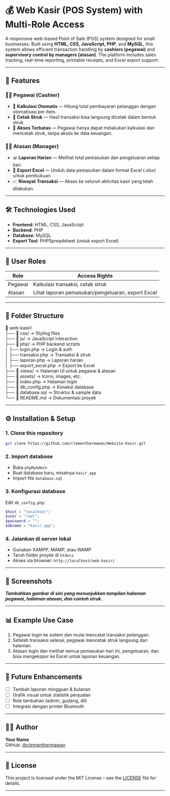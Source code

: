 # 💰 Web Kasir (POS System) with Multi-Role Access

A responsive web-based Point of Sale (POS) system designed for small businesses. Built using **HTML, CSS, JavaScript, PHP**, and **MySQL**, this system allows efficient transaction handling by **cashiers (pegawai)** and **supervisory control by managers (atasan)**. The platform includes sales tracking, real-time reporting, printable receipts, and Excel export support.

---

## 🚀 Features

### 👨‍💼 Pegawai (Cashier)

- 🧮 **Kalkulasi Otomatis** — Hitung total pembayaran pelanggan dengan otomatisasi per item.  
- 🧾 **Cetak Struk** — Hasil transaksi bisa langsung dicetak dalam bentuk struk.  
- 🔐 **Akses Terbatas** — Pegawai hanya dapat melakukan kalkulasi dan mencetak struk, tanpa akses ke data keuangan.

### 🧑‍💼 Atasan (Manager)

- 📊 **Laporan Harian** — Melihat total pemasukan dan pengeluaran setiap hari.  
- 📂 **Export Excel** — Unduh data pemasukan dalam format Excel (.xlsx) untuk pembukuan.  
- 📈 **Riwayat Transaksi** — Akses ke seluruh aktivitas kasir yang telah dilakukan.  

---

## 🛠️ Technologies Used

- **Frontend**: HTML, CSS, JavaScript  
- **Backend**: PHP  
- **Database**: MySQL  
- **Export Tool**: PHPSpreadsheet (untuk export Excel)

---

## 🔐 User Roles

| Role     | Access Rights                                      |
|----------|----------------------------------------------------|
| Pegawai  | Kalkulasi transaksi, cetak struk                   |
| Atasan   | Lihat laporan pemasukan/pengeluaran, export Excel |

---

## 📂 Folder Structure

📁 web-kasir/  
├── 📁 css/               → Styling files  
├── 📁 js/                → JavaScript interaction  
├── 📁 php/               → PHP backend scripts  
│   ├── login.php         → Login & auth  
│   ├── transaksi.php     → Transaksi & struk  
│   ├── laporan.php       → Laporan harian  
│   ├── export_excel.php  → Export ke Excel  
├── 📁 views/             → Halaman UI untuk pegawai & atasan  
├── 📁 assets/            → Icons, images, etc.  
├── 📄 index.php          → Halaman login  
├── 📄 db_config.php      → Koneksi database  
├── 📄 database.sql       → Struktur & sample data  
└── 📄 README.md          → Dokumentasi proyek  

---

## ⚙️ Installation & Setup

### 1. Clone this repository

```bash
git clone https://github.com/clementhermawan/Website-Kasir.git
```

### 2. Import database

- Buka `phpMyAdmin`  
- Buat database baru, misalnya `kasir_app`  
- Import file `database.sql`

### 3. Konfigurasi database

Edit `db_config.php`:

```php
$host = "localhost";
$user = "root";
$password = "";
$dbname = "kasir_app";
```

### 4. Jalankan di server lokal

- Gunakan XAMPP, MAMP, atau WAMP  
- Taruh folder proyek di `htdocs`  
- Akses via browser: `http://localhost/web-kasir/`

---

## 📸 Screenshots

_**Tambahkan gambar di sini yang menunjukkan tampilan halaman pegawai, halaman atasan, dan contoh struk.**_

---

## 📊 Example Use Case

1. Pegawai login ke sistem dan mulai mencatat transaksi pelanggan.
2. Setelah transaksi selesai, pegawai mencetak struk langsung dari halaman.
3. Atasan login dan melihat semua pemasukan hari ini, pengeluaran, dan bisa mengekspor ke Excel untuk laporan keuangan.

---

## 📌 Future Enhancements

- [ ] Tambah laporan mingguan & bulanan  
- [ ] Grafik visual untuk statistik penjualan  
- [ ] Role tambahan (admin, gudang, dll)  
- [ ] Integrasi dengan printer Bluetooth  

---

## 🙋‍♂️ Author

**Your Name**  
GitHub: [@clementhermawan](https://github.com/clementhermawan)

---

## 📄 License

This project is licensed under the MIT License – see the [LICENSE](https://github.com/clementhermawan/Licensi) file for details.

---
